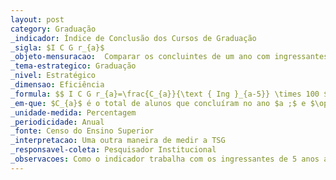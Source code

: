 ```yaml
---
layout: post
category: Graduação
_indicador: Índice de Conclusão dos Cursos de Graduação 
_sigla: $I C G r_{a}$
_objeto-mensuracao:  Comparar os concluintes de um ano com ingressantes cinco anos antes
_tema-estrategico: Graduação
_nivel: Estratégico
_dimensao: Eficiência
_formula: $$ I C G r_{a}=\frac{C_{a}}{\text { Ing }_{a-5}} \times 100 $$
_em-que: $C_{a}$ é o total de alunos que concluíram no ano $a ;$ e $\operatorname{In} \boldsymbol{g}_{a-5}$ a quantidade de alunos que ingressaram em todos os cursos da IFES no ano $a-5$.
_unidade-medida: Percentagem
_periodicidade: Anual
_fonte: Censo do Ensino Superior
_interpretacao: Uma outra maneira de medir a TSG
_responsavel-coleta: Pesquisador Institucional
_observacoes: Como o indicador trabalha com os ingressantes de 5 anos antes, não é afetado por cursos novos. Muito mais fácil de ser calculado do que o Índice de Sucesso na Graduação
---
```

